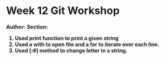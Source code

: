 # Week 12 Git Workshop
**Author:** <Joseph Hall>
**Section:** <B>

1. Used print function to print a given string
2. Used a with to open file and a for to iterate over each line.
3. Used [:#] method to change letter in a string.
